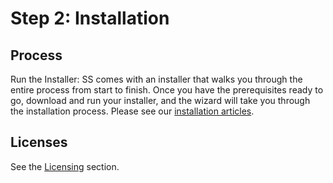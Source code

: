 [title]: # "2. Installation"
[tags]: # "Install"
[priority]: # "1002"

# Step 2: Installation

## Process

Run the Installer: SS comes with an installer that walks you through the entire process from start to finish. Once you have the prerequisites ready to go, download and run your installer, and the wizard will take you through the installation process. Please see our [installation articles](../../secret-server-setup/installation/index.md).

## Licenses

See the [Licensing](../../secret-server-setup/licensing/index.md) section.
